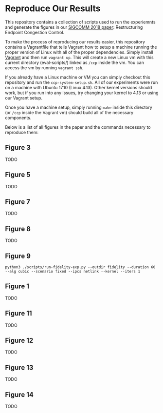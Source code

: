 Reproduce Our Results
=====================

This repository contains a collection of scripts used to run the experiemnts and generate the figures in
our [SIGCOMM 2018 paper](https://akshayn.xyz/res/ccp-sigcomm18.pdf): Restructuring Endpoint Congestion Control.

To make the process of reproducing our results easier, this repository contains
a Vagrantfile that tells Vagrant how to setup a machine running the proper
version of Linux with all of the proper dependencies. Simply install
[Vagrant](https://www.vagrantup.com) and then run `vagrant up`. This will
create a new Linux vm with this current directory (eval-scripts/) linked as `/ccp`
inside the vm. You can access the vm by running `vagrant ssh`.

If you already have a Linux machine or VM you can simply checkout this
repository and run the `ccp-system-setup.sh`. All of our experiments were run on
a machine with Ubuntu 17.10 (Linux 4.13). Other kernel versions should work, but
if you run into any issues, try changing your kernel to 4.13 or using our
Vagrant setup.

Once you have a machine setup, simply running `make` inside this directory (or `/ccp`
inside the Vagrant vm) should build all of the necessary components. 

Below is a list of all figures in the paper and the commands necessary to
reproduce them:

## Figure 3

TODO 

## Figure 5

TODO

## Figure 7

TODO 

## Figure 8

TODO 

## Figure 9

`python3 ./scripts/run-fidelity-exp.py --outdir fidelity --duration 60 --alg cubic --scenario fixed --ipcs netlink --kernel --iters 1`

## Figure 1

TODO 

## Figure 11

TODO 

## Figure 12

TODO 

## Figure 13

TODO 

## Figure 14

TODO 

